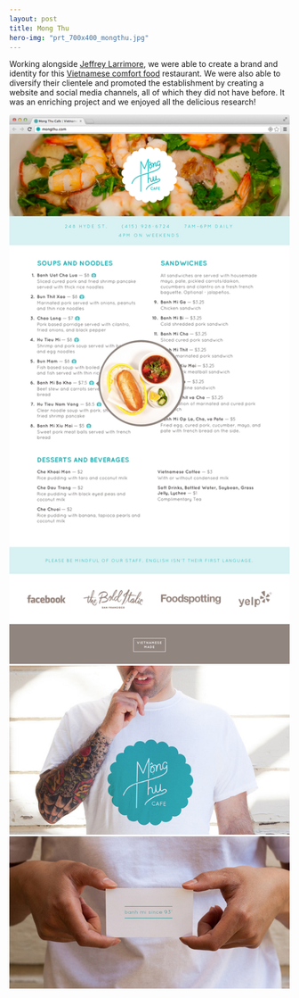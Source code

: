 ```yaml
---
layout: post
title: Mong Thu
hero-img: "prt_700x400_mongthu.jpg"
---
```


Working alongside <a href="http://jeffreylarrimore.com" target="blank">Jeffrey Larrimore</a>, we were able to create a brand and identity for this <a href="http://mongthu.com" target="blank">Vietnamese comfort food</a> restaurant. We were also able to diversify their clientele and promoted the establishment by creating a website and social media channels, all of which they did not have before. It was an enriching project and we enjoyed all the delicious research!

![](/public/img/mongthu/fullwebsitefinal_700.png)
![](/public/img/mongthu/tshirt_final_4.jpg)
![](/public/img/mongthu/card_final.jpg)
